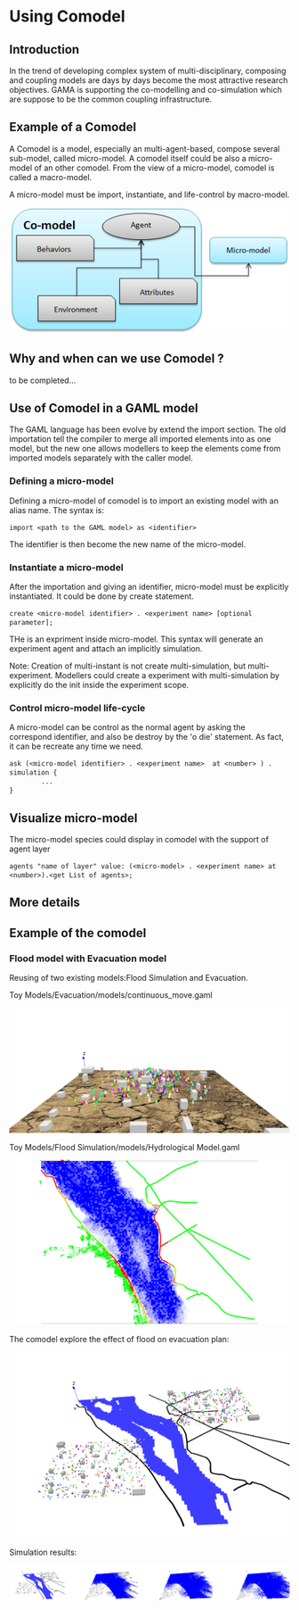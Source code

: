 
# Using Comodel

## Introduction
In the trend of developing complex system of multi-disciplinary, composing and coupling models are days by days become the most attractive research objectives. 
GAMA is supporting the co-modelling and co-simulation which are suppose to be the common coupling infrastructure.


## Example of a Comodel 

A Comodel is a model, especially an multi-agent-based, compose several sub-model, called micro-model. A comodel itself could be also a micro-model of an other comodel. From the view of a micro-model, comodel is called a macro-model.

A micro-model must be import, instantiate, and life-control by macro-model.

![](images/comodel/concepts.png)


## Why and when can we use Comodel ?

to be completed...

## Use of Comodel in a GAML model


The GAML language has been evolve by extend the import section. The old importation tell the compiler to merge all imported elements into as one model, but the new one allows modellers to keep the elements come from imported models separately with the caller model.

### Defining a micro-model
Defining a micro-model of comodel is to import an existing model with an alias name. The syntax is: 
``` 
import <path to the GAML model> as <identifier>
```
The identifier is then become the new name of the micro-model.


### Instantiate a micro-model
After the importation and giving an identifier, micro-model must be explicitly instantiated. It could be done by create statement. 
```
create <micro-model identifier> . <experiment name> [optional parameter];
```
THe <exeperiment name> is an expriment inside micro-model. This syntax will generate an experiment agent and attach an implicitly simulation. 

Note: Creation of multi-instant is not create multi-simulation, but multi-experiment. Modellers could create a experiment with multi-simulation by explicitly do the init inside the experiment scope.

### Control micro-model life-cycle
A micro-model can be control as the normal agent by asking the correspond identifier, and also be destroy by the 'o die' statement. As fact, it can be recreate any time we need.


```
ask (<micro-model identifier> . <experiment name>  at <number> ) . simulation {
		...
}
```


## Visualize micro-model

The micro-model species could display in comodel with the support of agent layer

```
agents "name of layer" value: (<micro-model> . <experiment name> at <number>).<get List of agents>;
```



## More details


## Example of the comodel


### Flood model with Evacuation model
Reusing of  two existing models:Flood Simulation and Evacuation.

Toy Models/Evacuation/models/continuous_move.gaml

![](images/comodel/continuous_move_model_display.png)

Toy Models/Flood Simulation/models/Hydrological Model.gaml

![](images/comodel/hydro_model_display.png)

The comodel explore the effect of flood on evacuation plan:

![](images/comodel/comodel_disp_Flood_Evacuation.png)

Simulation results:

![](images/comodel/comodel_Flood_Evacuation.png)
